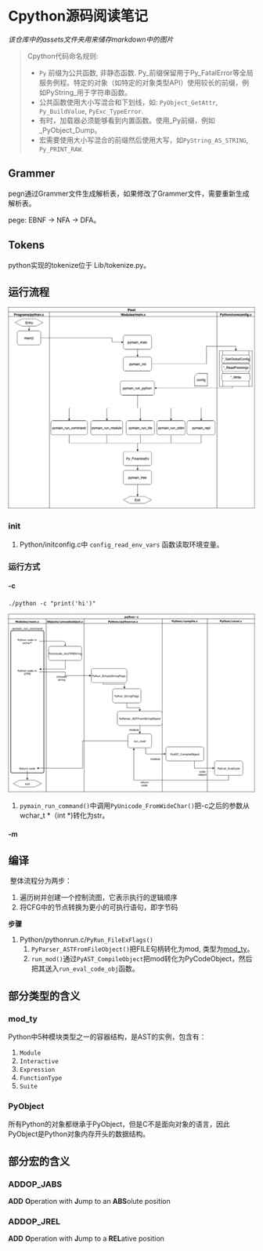 # Cpython源码阅读笔记

*该仓库中的assets文件夹用来储存markdown中的图片*

> Cpython代码命名规则:
>
> -  `Py` 前缀为公共函数, 非静态函数. Py\_前缀保留用于Py_FatalError等全局服务例程。特定的对象（如特定的对象类型API）使用较长的前缀，例如PyString_用于字符串函数。
> - 公共函数使用大小写混合和下划线，如: `PyObject_GetAttr`, `Py_BuildValue`, `PyExc_TypeError`.
> - 有时，加载器必须能够看到内置函数。使用\_Py前缀，例如_PyObject_Dump。
> - 宏需要使用大小写混合的前缀然后使用大写，如`PyString_AS_STRING`, `Py_PRINT_RAW`.


## Grammer
pegn通过Grammer文件生成解析表，如果修改了Grammer文件，需要重新生成解析表。

pege: EBNF -> NFA -> DFA。

## Tokens
python实现的tokenize位于 Lib/tokenize.py。

## 运行流程

![Python run swim lane diagram](assets/swim-lanes-chart-1.9fb3000aad85.png)

### init

1. Python/initconfig.c中 `config_read_env_vars` 函数读取环境变量。

### 运行方式

#### -c

```
./python -c "print('hi')"
```

![Flow chart of pymain_run_command](assets/pymain_run_command.f5da561ba7d5.png)

1.  `pymain_run_command()`中调用`PyUnicode_FromWideChar()`把-c之后的参数从wchar_t *（int *)转化为str。

#### -m



## 编译

​	整体流程分为两步：

1. 遍历树并创建一个控制流图，它表示执行的逻辑顺序
2. 将CFG中的节点转换为更小的可执行语句，即字节码



**步骤**

1. Python/pythonrun.c/`PyRun_FileExFlags()`
   1. `PyParser_ASTFromFileObject()`把FILE句柄转化为mod, 类型为[mod_ty](#mod_ty)。
   2. `run_mod()`通过`PyAST_CompileObject`把mod转化为PyCodeObject，然后把其送入`run_eval_code_obj`函数。



## 部分类型的含义

### <a name="mod_ty">mod_ty</a>

Python中5种模块类型之一的容器结构，是AST的实例，包含有：

1. `Module`
2. `Interactive`
3. `Expression`
4. `FunctionType`
5. `Suite`

### <a name="PyObject">PyObject</a>

所有Python的对象都继承于PyObject，但是C不是面向对象的语言，因此PyObject是Python对象内存开头的数据结构。



## 部分宏的含义

### <a name="ADDOP_JABS">ADDOP_JABS</a>

**ADD** **O**peration with **J**ump to an **ABS**olute position

### ADDOP_JREL

**ADD** **O**peration with **J**ump to a **REL**ative position

### 